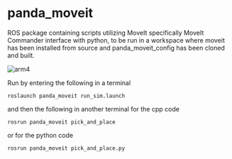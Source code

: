 # panda_moveit
ROS package containing scripts utilizing MoveIt specifically MoveIt Commander interface with python, to be run in a workspace where moveit has been installed from source and panda_moveit_config has been cloned and built.

![arm4](https://user-images.githubusercontent.com/71549279/219283672-5038713b-be5f-4694-a2b1-368e434a1e52.gif)

Run by entering the following in a terminal

```
roslaunch panda_moveit run_sim.launch
```

and then the following in another terminal for the cpp code

```
rosrun panda_moveit pick_and_place
```

or for the python code 

```
rosrun panda_moveit pick_and_place.py
```

